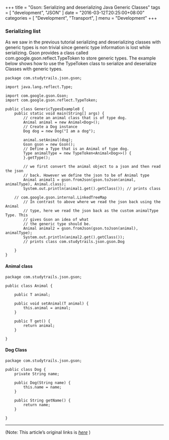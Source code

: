 
+++
title = "Gson: Serializing and deserializing Java Generic Classes"
tags = [
    "development",
    "JSON"
]
date = "2016-03-12T20:25:00+08:00"
categories = [
    "Development",
    "Transport",
]
menu = "Development"
+++

### Serializing list

As we saw in the previous tutorial serializing and deserializing classes with generic types is non trivial since generic type information is lost while serializing. Gson provides a class called com.google.gson.reflect.TypeToken to store generic types. The example below shows how to use the TypeToken class to serialize and deserialize Classes with generic types.
```
package com.studytrails.json.gson;

import java.lang.reflect.Type;

import com.google.gson.Gson;
import com.google.gson.reflect.TypeToken;

public class GenericTypesExample8 {
	public static void main(String[] args) {
		// create an animal class that is of type dog.
		Animal animal = new Animal<Dog>();
		// Create a Dog instance
		Dog dog = new Dog("I am a dog");

		animal.setAnimal(dog);
		Gson gson = new Gson();
		// Define a Type that is an Animal of type dog.
		Type animalType = new TypeToken<Animal<Dog>>() {
		}.getType();

		// we first convert the animal object to a json and then read the json
		// back. However we define the json to be of Animal type
		Animal animal1 = gson.fromJson(gson.toJson(animal, animalType), Animal.class);
		System.out.println(animal1.get().getClass()); // prints class

    // com.google.gson.internal.LinkedTreeMap
		// In contrast to above where we read the json back using the Animal
		// type, here we read the json back as the custom animalType Type. This
		// gives Gson an idea of what
		// the generic type should be.
		Animal animal2 = gson.fromJson(gson.toJson(animal), animalType);
		System.out.println(animal2.get().getClass());
		// prints class com.studytrails.json.gson.Dog

	}
}
```
<!--more-->
#### Animal class
```
package com.studytrails.json.gson;

public class Animal {

	public T animal;

	public void setAnimal(T animal) {
		this.animal = animal;
	}

	public T get() {
		return animal;
	}

}
```
#### Dog Class
```
package com.studytrails.json.gson;

public class Dog {
	private String name;

	public Dog(String name) {
		this.name = name;
	}

	public String getName() {
		return name;
	}

}
```

------------------

(Note: This article’s original links is [*here*](http://www.studytrails.com/java/json/java-google-json-introduction.jsp "Serializing and deserializing Java Generic Classes") )

